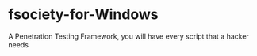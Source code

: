# fsociety-for-Windows
A Penetration Testing Framework, you will have every script that a hacker needs
